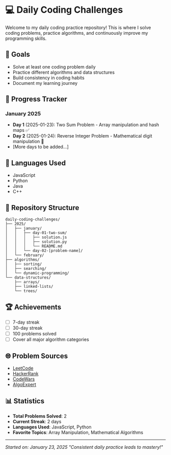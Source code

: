 # 💻 Daily Coding Challenges

Welcome to my daily coding practice repository! This is where I solve coding problems, practice algorithms, and continuously improve my programming skills.

## 🎯 Goals
- Solve at least one coding problem daily
- Practice different algorithms and data structures
- Build consistency in coding habits
- Document my learning journey

## 📅 Progress Tracker

### January 2025
- **Day 1** (2025-01-23): Two Sum Problem - Array manipulation and hash maps ✅
- **Day 2** (2025-01-24): Reverse Integer Problem - Mathematical digit manipulation 🚀
- [More days to be added...]

## 🔧 Languages Used
- JavaScript
- Python
- Java
- C++

## 📂 Repository Structure
```
daily-coding-challenges/
├── 2025/
│   ├── january/
│   │   ├── day-01-two-sum/
│   │   │   ├── solution.js
│   │   │   ├── solution.py
│   │   │   └── README.md
│   │   └── day-02-[problem-name]/
│   └── february/
├── algorithms/
│   ├── sorting/
│   ├── searching/
│   └── dynamic-programming/
└── data-structures/
    ├── arrays/
    ├── linked-lists/
    └── trees/
```

## 🏆 Achievements
- [ ] 7-day streak
- [ ] 30-day streak
- [ ] 100 problems solved
- [ ] Cover all major algorithm categories

## 🌐 Problem Sources
- [LeetCode](https://leetcode.com)
- [HackerRank](https://hackerrank.com)
- [CodeWars](https://codewars.com)
- [AlgoExpert](https://algoexpert.io)

## 📊 Statistics
- **Total Problems Solved**: 2
- **Current Streak**: 2 days
- **Languages Used**: JavaScript, Python
- **Favorite Topics**: Array Manipulation, Mathematical Algorithms

---

*Started on: January 23, 2025*
*"Consistent daily practice leads to mastery!"*
